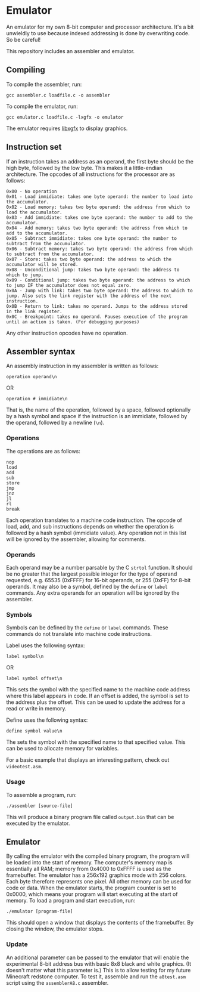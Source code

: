 # Emulator
An emulator for my own 8-bit computer and processor architecture. It's a bit unwieldly to use because indexed addressing is done by overwriting code. So be careful!

This repository includes an assembler and emulator.
## Compiling
To compile the assembler, run:
```
gcc assembler.c loadfile.c -o assembler
```
To compile the emulator, run:
```
gcc emulator.c loadfile.c -lxgfx -o emulator
```
The emulator requires [libxgfx](https://github.com/thecoder08/xgfx) to display graphics.
## Instruction set
If an instruction takes an address as an operand, the first byte should be the high byte, followed by the low byte. This makes it a little-endian architecture. The opcodes of all instructions for the processor are as follows:
```
0x00 - No operation
0x01 - Load immidiate: takes one byte operand: the number to load into the accumulator.
0x02 - Load memory: takes two byte operand: the address from which to load the accumulator.
0x03 - Add immidiate: takes one byte operand: the number to add to the accumulator.
0x04 - Add memory: takes two byte operand: the address from which to add to the accumulator.
0x05 - Subtract immidiate: takes one byte operand: the number to subtract from the accumulator.
0x06 - Subtract memory: takes two byte operand: the address from which to subtract from the accumulator.
0x07 - Store: takes two byte operand: the address to which the accumulator will be stored.
0x08 - Unconditional jump: takes two byte operand: the address to which to jump.
0x09 - Conditional jump: takes two byte operand: the address to which to jump IF the accumulator does not equal zero.
0x0A - Jump with link: takes two byte operand: the address to which to jump. Also sets the link register with the address of the next instruction.
0x0B - Return to link: takes no operand. Jumps to the address stored in the link register.
0x0C - Breakpoint: takes no operand. Pauses execution of the program until an action is taken. (For debugging purposes)
```
Any other instruction opcodes have no operation.
## Assembler syntax
An assembly instruction in my assembler is written as follows:
```
operation operand\n
```
OR
```
operation # immidiate\n
```
That is, the name of the operation, followed by a space, followed optionally by a hash symbol and space if the instruction is an immidiate, followed by the operand, followed by a newline (`\n`).
### Operations
The operations are as follows:
```
nop
load
add
sub
store
jmp
jnz
jl
rl
break
```
Each operation translates to a machine code instruction. The opcode of load, add, and sub instructions depends on whether the operation is followed by a hash symbol (immidiate value). Any operation not in this list will be ignored by the assembler, allowing for comments.
### Operands
Each operand may be a number parsable by the C `strtol` function. It should be no greater that the largest possible integer for the type of operand requested, e.g. 65535 (0xFFFF) for 16-bit operands, or 255 (0xFF) for 8-bit operands. It may also be a symbol, defined by the `define` or `label` commands. Any extra operands for an operation will be ignored by the assembler.
### Symbols
Symbols can be defined by the `define` or `label` commands. These commands do not translate into machine code instructions.

Label uses the following syntax:
```
label symbol\n
```
OR
```
label symbol offset\n
```
This sets the symbol with the specified name to the machine code address where this label appears in code. If an offset is added, the symbol is set to the address plus the offset. This can be used to update the address for a read or write in memory.

Define uses the following syntax:
```
define symbol value\n
```
The sets the symbol with the specified name to that specified value. This can be used to allocate memory for variables.

For a basic example that displays an interesting pattern, check out `videotest.asm`.
### Usage
To assemble a program, run:
```
./assembler [source-file]
```
This will produce a binary program file called `output.bin` that can be executed by the emulator.
## Emulator
By calling the emulator with the compiled binary program, the program will be loaded into the start of memory. The computer's memory map is essentially all RAM; memory from 0x4000 to 0xFFFF is used as the framebuffer. The emulator has a 256x192 graphics mode with 256 colors. Each byte therefore represents one pixel. All other memory can be used for code or data. When the emulator starts, the program counter is set to 0x0000, which means your program will start executing at the start of memory. To load a program and start execution, run:
```
./emulator [program-file]
```
This should open a window that displays the contents of the framebuffer. By closing the window, the emulator stops.
### Update
An additional parameter can be passed to the emulator that will enable the experimental 8-bit address bus with basic 8x8 black and white graphics. (It doesn't matter what this parameter is.) This is to allow testing for my future Minecraft redstone computer. To test it, assemble and run the `a8test.asm` script using the `assemblerA8.c` assembler.